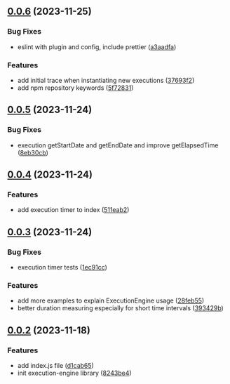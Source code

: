 ## [0.0.6](https://github.com/tabkram/execution-engine/compare/v0.0.5...v0.0.6) (2023-11-25)


### Bug Fixes

* eslint with plugin and config, include prettier ([a3aadfa](https://github.com/tabkram/execution-engine/commit/a3aadfa7908830339d7833808f156accac2102f9))


### Features

* add initial trace when instantiating new executions ([37693f2](https://github.com/tabkram/execution-engine/commit/37693f251e5f6f10608e8bec83a04792826f9bf1))
* add npm repository keywords ([5f72831](https://github.com/tabkram/execution-engine/commit/5f7283198a94a79f1e779f800c73cb04cd766964))



## [0.0.5](https://github.com/tabkram/execution-engine/compare/v0.0.4...v0.0.5) (2023-11-24)


### Bug Fixes

* execution getStartDate and getEndDate and improve getElapsedTime ([8eb30cb](https://github.com/tabkram/execution-engine/commit/8eb30cb2306e737cdb54b671be47011459e0a575))



## [0.0.4](https://github.com/tabkram/execution-engine/compare/v0.0.3...v0.0.4) (2023-11-24)


### Features

* add execution timer to index ([511eab2](https://github.com/tabkram/execution-engine/commit/511eab242e1fc98669c54075440def88b8535f34))



## [0.0.3](https://github.com/tabkram/execution-engine/compare/v0.0.2...v0.0.3) (2023-11-24)


### Bug Fixes

* execution timer tests ([1ec91cc](https://github.com/tabkram/execution-engine/commit/1ec91cc33bf8f39890b26988ce1657f5d3b85183))


### Features

* add more examples to explain ExecutionEngine usage ([28feb55](https://github.com/tabkram/execution-engine/commit/28feb558c4b5a96b17a4af156c2fb641478055d8))
* better duration measuring especially for short time intervals ([393429b](https://github.com/tabkram/execution-engine/commit/393429bcf156171d96a20cbd43057ba96c3faa55))



## [0.0.2](https://github.com/tabkram/execution-engine/compare/8243be45fd13a0fbb968c18bf9401b7ea657cf8e...v0.0.2) (2023-11-18)


### Features

* add index.js file ([d1cab65](https://github.com/tabkram/execution-engine/commit/d1cab65af368fe6fc1fc085a8a60e5c7e59974a7))
* init execution-engine library ([8243be4](https://github.com/tabkram/execution-engine/commit/8243be45fd13a0fbb968c18bf9401b7ea657cf8e))



